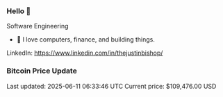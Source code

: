 ### Hello 🤙  

Software Engineering

- 🔭 I love computers, finance, and building things.
  
LinkedIn: https://www.linkedin.com/in/thejustinbishop/  









































































































































































































































































































































































































































































































































































































































































































### Bitcoin Price Update
Last updated: 2025-06-11 06:33:46 UTC
Current price: $109,476.00 USD

